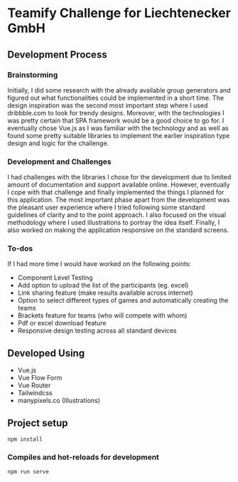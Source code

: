 # Teamify Challenge for Liechtenecker GmbH

## Development Process

### Brainstorming

Initially, I did some research with the already available group generators and figured out what functionalities could be implemented in a short time. The design inspiration was the second most important step where I used dribbble.com to look for trendy designs. Moreover, with the technologies I was pretty certain that SPA framework would be a good choice to go for. I eventually chose Vue.js as I was familiar with the technology and as well as found some pretty suitable libraries to implement the earlier inspiration type design and logic for the challenge.  

### Development and Challenges

I had challenges with the libraries I chose for the development due to limited amount of documentation and support available online. However, eventually I cope with that challenge and finally implemented the things I planned for this application. The most important phase apart from the development was the pleasant user experience where I tried following some standard guidelines of clarity and to the point approach. I also focused on the visual methodology where I used illustrations to portray the idea itself. Finally, I also worked on making the application responsive on the standard screens.

### To-dos

If I had more time I would have worked on the following points:

 -  Component Level Testing
 -  Add option to upload the list of the participants (eg. excel)
 -  Link sharing feature (make results available across internet)
 -  Option to select different types of games and automatically creating the teams
 -  Brackets feature for teams (who will compete with whom)
 -  Pdf or excel download feature
 -  Responsive design testing across all standard devices 


## Developed Using

- Vue.js
- Vue Flow Form
- Vue Router
- Tailwindcss
- manypixels.co (Illustrations)

## Project setup

```
npm install
```

### Compiles and hot-reloads for development

```
npm run serve
```
